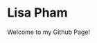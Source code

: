 # Lisa Pham

Welcome to my Github Page!

<!---
lisaphaaaam/lisaphaaaam is a ✨ special ✨ repository because its `README.md` (this file) appears on your GitHub profile.
You can click the Preview link to take a look at your changes.
--->
